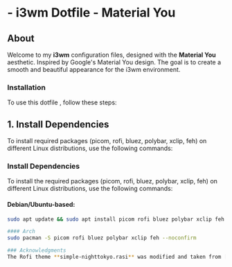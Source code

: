 # - i3wm Dotfile - Material You

## About
Welcome to my **i3wm** configuration files, designed with the **Material You** aesthetic. Inspired by Google's Material You design. The goal is to create a smooth and beautiful appearance for the i3wm environment.

### Installation

To use this dotfile , follow these steps:

## 1. Install Dependencies

To install required packages (picom, rofi, bluez, polybar, xclip, feh) on different Linux distributions, use the following commands:


### Install Dependencies

To install the required packages (picom, rofi, bluez, polybar, xclip, feh) on different Linux distributions, use the following commands:

#### Debian/Ubuntu-based:
```bash
sudo apt update && sudo apt install picom rofi bluez polybar xclip feh -y

#### Arch
sudo pacman -S picom rofi bluez polybar xclip feh --noconfirm

### Acknowledgments
The Rofi theme **simple-nighttokyo.rasi** was modified and taken from [Github Repository](https://github.com/newmanls/rofi-themes-collection)
